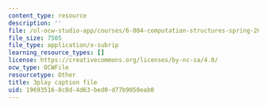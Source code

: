 ```yaml
---
content_type: resource
description: ''
file: /ol-ocw-studio-app/courses/6-004-computation-structures-spring-2017/196935168c8d4d63bed0d77b9050eab0_xd35dftjRrc.srt
file_size: 7505
file_type: application/x-subrip
learning_resource_types: []
license: https://creativecommons.org/licenses/by-nc-sa/4.0/
ocw_type: OCWFile
resourcetype: Other
title: 3play caption file
uid: 19693516-8c8d-4d63-bed0-d77b9050eab0
---
```

